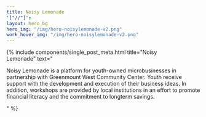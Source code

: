 ```yaml
---
title: Noisy Lemonade
'["//"]': 
layout: hero_bg
hero_img: "/img/hero-noisylemonade-v2.png"
work_hover_img: "/img/hero-noisylemonade-v2.png"
---
```


<div class="single_post_wrapper">
	{% include components/single_post_meta.html
		title="Noisy<br/>Lemonade"
		text="<p>Noisy Lemonade is a platform for youth-owned microbusinesses in partnership with Greenmount West Community Center. Youth receive support with the development and execution of their business ideas. In addition, workshops are provided by local institutions in an effort to promote financial literacy and the commitment to longterm savings.</p>"
	%}
</div>
